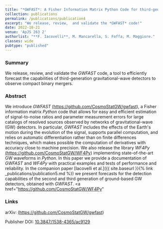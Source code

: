 ```yaml
---
title: "*GWFAST*: A Fisher Information Matrix Python Code for third-generation gravitational-wave detectors"
collection: publications
permalink: /publications/publication4
excerpt: "We release, review,  and validate the *GWFAST* code!"
date: 2022-10-21
venue: 'ApJS 263 2'
authorlist: "**F. Iacovelli**, M. Mancarella, S. Foffa, M. Maggiore."
classes: wide
pubtype: "published"
---
```


<span class="__dimensions_badge_embed__" data-doi="10.3847/1538-4365/ac9129" data-style="small_circle" data-hide-zero-citations="true"></span><script async src="https://badge.dimensions.ai/badge.js" charset="utf-8"></script>

<html>
<head>
   <script src="https://code.jquery.com/jquery-3.7.0.js"></script>
</head>
<body>

<div id="inspirecount"></div>
<script>
var recid = '2112457';
var recurl = 'https://inspirehep.net/api/literature/?q=recid%3A'+recid+'&size=10&page=1&fields=citation_count&format=json';

if (recid === "undefined") {
	document.getElementById("inspirecount").innerHTML='';
} else {
	$.getJSON(recurl, function(data){
    	var html =`<a href="https://inspirehep.net/literature/${recid}" target="_blank" rel="noopener"><button type="button inspire" class="btn btn-inspire">iNSPIRE </button></a><span class="badge inspcitations">${data.hits.hits[0].metadata.citation_count} citations</span>`    
    	document.getElementById("inspirecount").innerHTML= html
  });
}
</script>
</body>
</html>

### Summary
We release, review, and validate the *GWFAST* code, a tool to efficiently forecast the capabilities of third-generation gravitational-wave detectors to observe compact binary mergers. 

### Abstract
We introduce *GWFAST* <a href="https://github.com/CosmoStatGW/gwfast" target="_blank" rel="noopener">(https://github.com/CosmoStatGW/gwfast)</a>, a Fisher information matrix *Python* code that allows for easy and efficient estimation of signal-to-noise ratios and parameter measurement errors for large catalogs of resolved sources observed by networks of gravitational-wave (GW) detectors. In particular, *GWFAST* includes the effects of the Earth's motion during the evolution of the signal, supports parallel computation, and relies on automatic differentiation rather than on finite differences techniques, which makes possible the computation of derivatives with accuracy close to machine precision. We also release the library *WF4Py* <a href="https://github.com/CosmoStatGW/WF4Py" target="_blank" rel="noopener">(https://github.com/CosmoStatGW/WF4Py)</a> implementing state-of-the-art GW waveforms in *Python*. In this paper we provide a documentation of *GWFAST* and *WF4Py* with practical examples and tests of performance and reliability. In the companion paper [Iacovelli et al.]({{ site.baseurl }}{% link _publications/publication5.md %}) we present forecasts for the detection capabilities of the second and third generation of ground-based GW detectors, obtained with *GWFAST*.
<a href="https://github.com/CosmoStatGW/WF4Py" 

### Links

<i class="ai ai-arxiv ai-fw"></i> arXiv: <a href="https://arxiv.org/abs/2207.06910" target="_blank" rel="noopener">(https://github.com/CosmoStatGW/gwfast)</a>

<i class="ai ai-doi ai-fw"></i> Publisher DOI: <a href="https://iopscience.iop.org/article/10.3847/1538-4365/ac9129" target="_blank" rel="noopener">10.3847/1538-4365/ac9129</a>